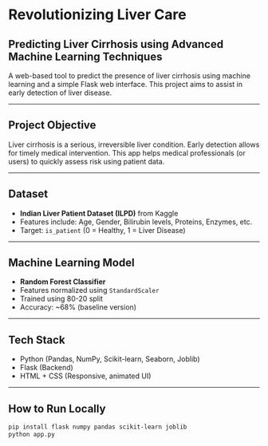 # Revolutionizing Liver Care 
## Predicting Liver Cirrhosis using Advanced Machine Learning Techniques

A web-based tool to predict the presence of liver cirrhosis using machine learning and a simple Flask web interface. This project aims to assist in early detection of liver disease.

---

## Project Objective

Liver cirrhosis is a serious, irreversible liver condition. Early detection allows for timely medical intervention. This app helps medical professionals (or users) to quickly assess risk using patient data.

---

## Dataset

- **Indian Liver Patient Dataset (ILPD)** from Kaggle
- Features include: Age, Gender, Bilirubin levels, Proteins, Enzymes, etc.
- Target: `is_patient` (0 = Healthy, 1 = Liver Disease)

---

## Machine Learning Model

- **Random Forest Classifier**
- Features normalized using `StandardScaler`
- Trained using 80-20 split
- Accuracy: ~68% (baseline version)

---

## Tech Stack

- Python (Pandas, NumPy, Scikit-learn, Seaborn, Joblib)
- Flask (Backend)
- HTML + CSS (Responsive, animated UI)

---

## How to Run Locally

```bash
pip install flask numpy pandas scikit-learn joblib
python app.py
